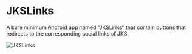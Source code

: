 # JKSLinks
A bare minimum Android app named "JKSLinks" that contain buttons that redirects to the corresponding social links of JKS.

![JKSLinks](https://user-images.githubusercontent.com/57301792/76320771-2252e400-6307-11ea-9d32-d97c5cb3ff2e.jpg)
